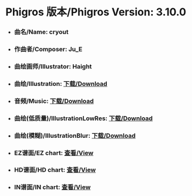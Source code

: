
# Phigros 版本/Phigros Version:  3.10.0

- ### __曲名/Name:  cryout__

- ### __作曲者/Composer:  Ju_E__

- ### __曲绘画师/Illustrator:  Haight__

- ### __曲绘/Illustration:  [下载/Download](https://github.com/Po6647A/PAR/releases/download/3.10.0/1119.png)__

- ### __音频/Music:  [下载/Download](https://github.com/Po6647A/PAR/releases/download/3.10.0/1796.ogg)__

- ### __曲绘(低质量)/IllustrationLowRes:  [下载/Download](https://github.com/Po6647A/PAR/releases/download/3.10.0/1611.png)__

- ### __曲绘(模糊)/IllustrationBlur:  [下载/Download](https://github.com/Po6647A/PAR/releases/download/3.10.0/1365.png)__


- ### __EZ谱面/EZ chart:  [查看/View](./EZ.json/index.html)__

- ### __HD谱面/HD chart:  [查看/View](./HD.json/index.html)__

- ### __IN谱面/IN chart:  [查看/View](./IN.json/index.html)__
